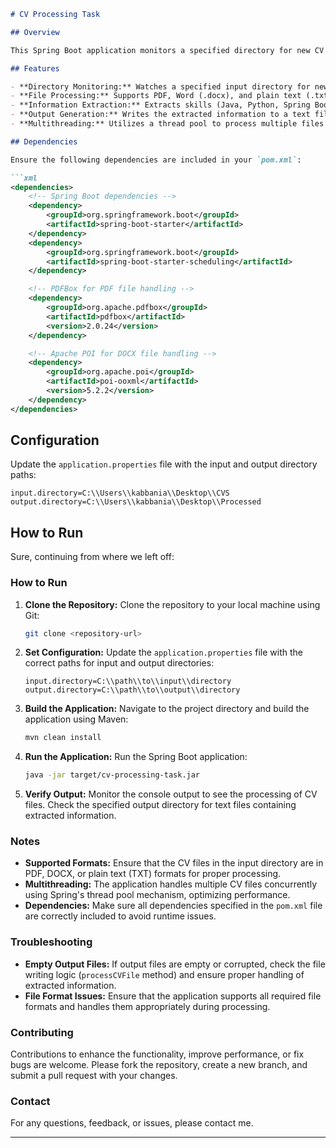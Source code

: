 ```markdown
# CV Processing Task

## Overview

This Spring Boot application monitors a specified directory for new CV files in PDF, Word (.docx), or plain text (.txt) formats. When a new file is detected, it extracts relevant information such as skills, email addresses, and phone numbers (specifically those starting with `961`) from the CV and writes the extracted information to a new text file in a specified output directory. The application leverages multithreading to handle multiple CV files concurrently.

## Features

- **Directory Monitoring:** Watches a specified input directory for new CV files.
- **File Processing:** Supports PDF, Word (.docx), and plain text (.txt) formats.
- **Information Extraction:** Extracts skills (Java, Python, Spring Boot), email addresses, and phone numbers starting with `961`.
- **Output Generation:** Writes the extracted information to a text file in a specified output directory.
- **Multithreading:** Utilizes a thread pool to process multiple files simultaneously for efficient handling of large volumes of CVs.

## Dependencies

Ensure the following dependencies are included in your `pom.xml`:

```xml
<dependencies>
    <!-- Spring Boot dependencies -->
    <dependency>
        <groupId>org.springframework.boot</groupId>
        <artifactId>spring-boot-starter</artifactId>
    </dependency>
    <dependency>
        <groupId>org.springframework.boot</groupId>
        <artifactId>spring-boot-starter-scheduling</artifactId>
    </dependency>

    <!-- PDFBox for PDF file handling -->
    <dependency>
        <groupId>org.apache.pdfbox</groupId>
        <artifactId>pdfbox</artifactId>
        <version>2.0.24</version>
    </dependency>

    <!-- Apache POI for DOCX file handling -->
    <dependency>
        <groupId>org.apache.poi</groupId>
        <artifactId>poi-ooxml</artifactId>
        <version>5.2.2</version>
    </dependency>
</dependencies>
```

## Configuration

Update the `application.properties` file with the input and output directory paths:

```properties
input.directory=C:\\Users\\kabbania\\Desktop\\CVS
output.directory=C:\\Users\\kabbania\\Desktop\\Processed
```

## How to Run
Sure, continuing from where we left off:

### How to Run

1. **Clone the Repository:**
   Clone the repository to your local machine using Git:
   ```bash
   git clone <repository-url>
   ```

2. **Set Configuration:**
   Update the `application.properties` file with the correct paths for input and output directories:
   ```properties
   input.directory=C:\\path\\to\\input\\directory
   output.directory=C:\\path\\to\\output\\directory
   ```

3. **Build the Application:**
   Navigate to the project directory and build the application using Maven:
   ```bash
   mvn clean install
   ```

4. **Run the Application:**
   Run the Spring Boot application:
   ```bash
   java -jar target/cv-processing-task.jar
   ```

5. **Verify Output:**
   Monitor the console output to see the processing of CV files. Check the specified output directory for text files containing extracted information.

### Notes

- **Supported Formats:** Ensure that the CV files in the input directory are in PDF, DOCX, or plain text (TXT) formats for proper processing.
- **Multithreading:** The application handles multiple CV files concurrently using Spring's thread pool mechanism, optimizing performance.
- **Dependencies:** Make sure all dependencies specified in the `pom.xml` file are correctly included to avoid runtime issues.

### Troubleshooting

- **Empty Output Files:** If output files are empty or corrupted, check the file writing logic (`processCVFile` method) and ensure proper handling of extracted information.
- **File Format Issues:** Ensure that the application supports all required file formats and handles them appropriately during processing.

### Contributing

Contributions to enhance the functionality, improve performance, or fix bugs are welcome. Please fork the repository, create a new branch, and submit a pull request with your changes.

### Contact

For any questions, feedback, or issues, please contact me.

---
